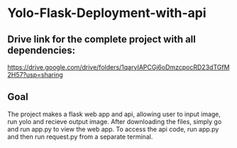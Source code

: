 # Yolo-Flask-Deployment-with-api

## Drive link for the complete project with all dependencies:

https://drive.google.com/drive/folders/1qaryIAPCGj6oDmzcpocRD23dTGfM2H57?usp=sharing

## Goal

The project makes a flask web app and api, allowing user to input image, run yolo and recieve output image. After downloading the files, simply go and run app.py to view the web app. To access the api code, run app.py and then run request.py from a separate terminal.
